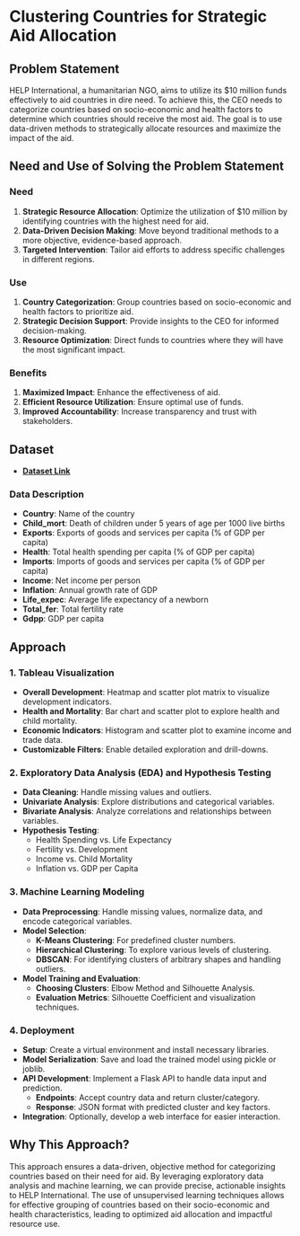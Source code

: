 # Clustering Countries for Strategic Aid Allocation

## Problem Statement

HELP International, a humanitarian NGO, aims to utilize its $10 million funds effectively to aid countries in dire need. To achieve this, the CEO needs to categorize countries based on socio-economic and health factors to determine which countries should receive the most aid. The goal is to use data-driven methods to strategically allocate resources and maximize the impact of the aid.

## Need and Use of Solving the Problem Statement

### Need

1. **Strategic Resource Allocation**: Optimize the utilization of $10 million by identifying countries with the highest need for aid.
2. **Data-Driven Decision Making**: Move beyond traditional methods to a more objective, evidence-based approach.
3. **Targeted Intervention**: Tailor aid efforts to address specific challenges in different regions.

### Use

1. **Country Categorization**: Group countries based on socio-economic and health factors to prioritize aid.
2. **Strategic Decision Support**: Provide insights to the CEO for informed decision-making.
3. **Resource Optimization**: Direct funds to countries where they will have the most significant impact.

### Benefits

1. **Maximized Impact**: Enhance the effectiveness of aid.
2. **Efficient Resource Utilization**: Ensure optimal use of funds.
3. **Improved Accountability**: Increase transparency and trust with stakeholders.

## Dataset

- **[Dataset Link](https://drive.google.com/file/d/1IRQWbO9m-c93XjDsbtt2nqv5RVldVPzj/view?usp=drive_link)**

### Data Description

- **Country**: Name of the country
- **Child_mort**: Death of children under 5 years of age per 1000 live births
- **Exports**: Exports of goods and services per capita (% of GDP per capita)
- **Health**: Total health spending per capita (% of GDP per capita)
- **Imports**: Imports of goods and services per capita (% of GDP per capita)
- **Income**: Net income per person
- **Inflation**: Annual growth rate of GDP
- **Life_expec**: Average life expectancy of a newborn
- **Total_fer**: Total fertility rate
- **Gdpp**: GDP per capita

## Approach

### 1. Tableau Visualization

- **Overall Development**: Heatmap and scatter plot matrix to visualize development indicators.
- **Health and Mortality**: Bar chart and scatter plot to explore health and child mortality.
- **Economic Indicators**: Histogram and scatter plot to examine income and trade data.
- **Customizable Filters**: Enable detailed exploration and drill-downs.

### 2. Exploratory Data Analysis (EDA) and Hypothesis Testing

- **Data Cleaning**: Handle missing values and outliers.
- **Univariate Analysis**: Explore distributions and categorical variables.
- **Bivariate Analysis**: Analyze correlations and relationships between variables.
- **Hypothesis Testing**:
  - Health Spending vs. Life Expectancy
  - Fertility vs. Development
  - Income vs. Child Mortality
  - Inflation vs. GDP per Capita

### 3. Machine Learning Modeling

- **Data Preprocessing**: Handle missing values, normalize data, and encode categorical variables.
- **Model Selection**:
  - **K-Means Clustering**: For predefined cluster numbers.
  - **Hierarchical Clustering**: To explore various levels of clustering.
  - **DBSCAN**: For identifying clusters of arbitrary shapes and handling outliers.
- **Model Training and Evaluation**:
  - **Choosing Clusters**: Elbow Method and Silhouette Analysis.
  - **Evaluation Metrics**: Silhouette Coefficient and visualization techniques.

### 4. Deployment

- **Setup**: Create a virtual environment and install necessary libraries.
- **Model Serialization**: Save and load the trained model using pickle or joblib.
- **API Development**: Implement a Flask API to handle data input and prediction.
  - **Endpoints**: Accept country data and return cluster/category.
  - **Response**: JSON format with predicted cluster and key factors.
- **Integration**: Optionally, develop a web interface for easier interaction.

## Why This Approach?

This approach ensures a data-driven, objective method for categorizing countries based on their need for aid. By leveraging exploratory data analysis and machine learning, we can provide precise, actionable insights to HELP International. The use of unsupervised learning techniques allows for effective grouping of countries based on their socio-economic and health characteristics, leading to optimized aid allocation and impactful resource use.

